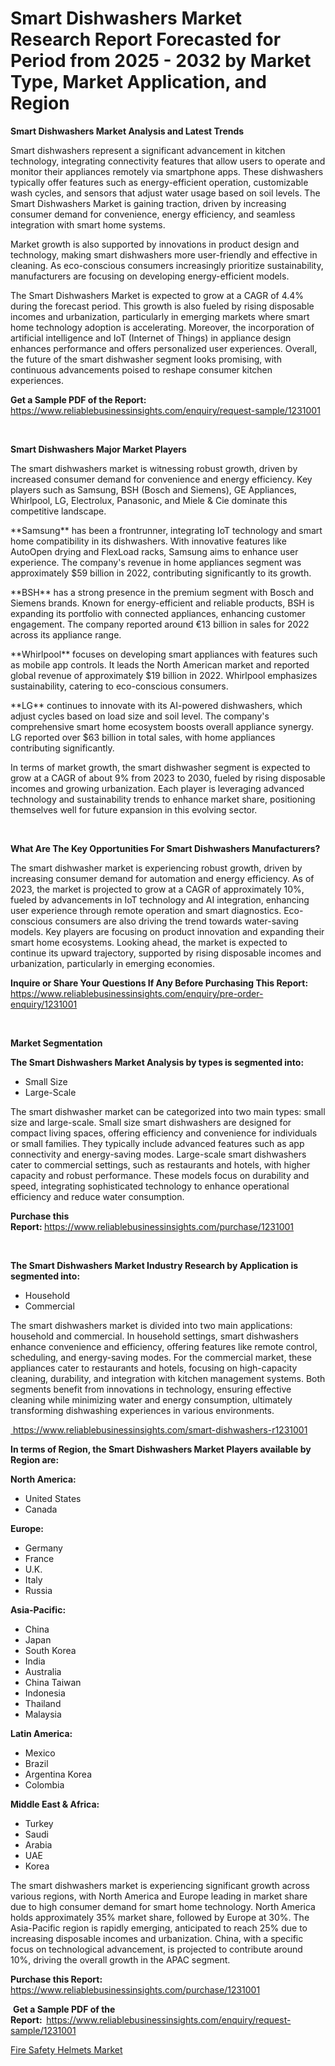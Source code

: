 <p><h1>Smart Dishwashers Market Research Report Forecasted for Period from 2025 -  2032 by Market Type, Market Application, and Region</h1></p><p><strong>Smart Dishwashers Market Analysis and Latest Trends</strong></p>
<p><p>Smart dishwashers represent a significant advancement in kitchen technology, integrating connectivity features that allow users to operate and monitor their appliances remotely via smartphone apps. These dishwashers typically offer features such as energy-efficient operation, customizable wash cycles, and sensors that adjust water usage based on soil levels. The Smart Dishwashers Market is gaining traction, driven by increasing consumer demand for convenience, energy efficiency, and seamless integration with smart home systems. </p><p>Market growth is also supported by innovations in product design and technology, making smart dishwashers more user-friendly and effective in cleaning. As eco-conscious consumers increasingly prioritize sustainability, manufacturers are focusing on developing energy-efficient models.</p><p>The Smart Dishwashers Market is expected to grow at a CAGR of 4.4% during the forecast period. This growth is also fueled by rising disposable incomes and urbanization, particularly in emerging markets where smart home technology adoption is accelerating. Moreover, the incorporation of artificial intelligence and IoT (Internet of Things) in appliance design enhances performance and offers personalized user experiences. Overall, the future of the smart dishwasher segment looks promising, with continuous advancements poised to reshape consumer kitchen experiences.</p></p>
<p><strong>Get a Sample PDF of the Report:&nbsp;</strong> <a href="https://www.reliablebusinessinsights.com/enquiry/request-sample/1231001?utm_campaign=2252&utm_medium=2&utm_source=Github&utm_content=ia&utm_term=06022025&utm_id=smart-dishwashers">https://www.reliablebusinessinsights.com/enquiry/request-sample/1231001</a></p>
<p>&nbsp;</p>
<p><strong>Smart Dishwashers Major Market Players</strong></p>
<p><p>The smart dishwashers market is witnessing robust growth, driven by increased consumer demand for convenience and energy efficiency. Key players such as Samsung, BSH (Bosch and Siemens), GE Appliances, Whirlpool, LG, Electrolux, Panasonic, and Miele & Cie dominate this competitive landscape.</p><p>**Samsung** has been a frontrunner, integrating IoT technology and smart home compatibility in its dishwashers. With innovative features like AutoOpen drying and FlexLoad racks, Samsung aims to enhance user experience. The company's revenue in home appliances segment was approximately $59 billion in 2022, contributing significantly to its growth.</p><p>**BSH** has a strong presence in the premium segment with Bosch and Siemens brands. Known for energy-efficient and reliable products, BSH is expanding its portfolio with connected appliances, enhancing customer engagement. The company reported around €13 billion in sales for 2022 across its appliance range.</p><p>**Whirlpool** focuses on developing smart appliances with features such as mobile app controls. It leads the North American market and reported global revenue of approximately $19 billion in 2022. Whirlpool emphasizes sustainability, catering to eco-conscious consumers.</p><p>**LG** continues to innovate with its AI-powered dishwashers, which adjust cycles based on load size and soil level. The company's comprehensive smart home ecosystem boosts overall appliance synergy. LG reported over $63 billion in total sales, with home appliances contributing significantly.</p><p>In terms of market growth, the smart dishwasher segment is expected to grow at a CAGR of about 9% from 2023 to 2030, fueled by rising disposable incomes and growing urbanization. Each player is leveraging advanced technology and sustainability trends to enhance market share, positioning themselves well for future expansion in this evolving sector.</p></p>
<p>&nbsp;</p>
<p><strong>What Are The Key Opportunities For Smart Dishwashers Manufacturers?</strong></p>
<p><p>The smart dishwasher market is experiencing robust growth, driven by increasing consumer demand for automation and energy efficiency. As of 2023, the market is projected to grow at a CAGR of approximately 10%, fueled by advancements in IoT technology and AI integration, enhancing user experience through remote operation and smart diagnostics. Eco-conscious consumers are also driving the trend towards water-saving models. Key players are focusing on product innovation and expanding their smart home ecosystems. Looking ahead, the market is expected to continue its upward trajectory, supported by rising disposable incomes and urbanization, particularly in emerging economies.</p></p>
<p><strong>Inquire or Share Your Questions If Any Before Purchasing This Report:</strong> <a href="https://www.reliablebusinessinsights.com/enquiry/pre-order-enquiry/1231001?utm_campaign=2252&utm_medium=2&utm_source=Github&utm_content=ia&utm_term=06022025&utm_id=smart-dishwashers">https://www.reliablebusinessinsights.com/enquiry/pre-order-enquiry/1231001</a></p>
<p>&nbsp;</p>
<p><strong>Market Segmentation</strong></p>
<p><strong>The Smart Dishwashers Market Analysis by types is segmented into:</strong></p>
<p><ul><li>Small Size</li><li>Large-Scale</li></ul></p>
<p><p>The smart dishwasher market can be categorized into two main types: small size and large-scale. Small size smart dishwashers are designed for compact living spaces, offering efficiency and convenience for individuals or small families. They typically include advanced features such as app connectivity and energy-saving modes. Large-scale smart dishwashers cater to commercial settings, such as restaurants and hotels, with higher capacity and robust performance. These models focus on durability and speed, integrating sophisticated technology to enhance operational efficiency and reduce water consumption.</p></p>
<p><strong>Purchase this Report:&nbsp;</strong><a href="https://www.reliablebusinessinsights.com/purchase/1231001?utm_campaign=2252&utm_medium=2&utm_source=Github&utm_content=ia&utm_term=06022025&utm_id=smart-dishwashers">https://www.reliablebusinessinsights.com/purchase/1231001</a></p>
<p>&nbsp;</p>
<p><strong>The Smart Dishwashers Market Industry Research by Application is segmented into:</strong></p>
<p><ul><li>Household</li><li>Commercial</li></ul></p>
<p><p>The smart dishwashers market is divided into two main applications: household and commercial. In household settings, smart dishwashers enhance convenience and efficiency, offering features like remote control, scheduling, and energy-saving modes. For the commercial market, these appliances cater to restaurants and hotels, focusing on high-capacity cleaning, durability, and integration with kitchen management systems. Both segments benefit from innovations in technology, ensuring effective cleaning while minimizing water and energy consumption, ultimately transforming dishwashing experiences in various environments.</p></p>
<p><a href="https://www.reliablebusinessinsights.com/smart-dishwashers-r1231001?utm_campaign=2252&utm_medium=2&utm_source=Github&utm_content=ia&utm_term=06022025&utm_id=smart-dishwashers">&nbsp;https://www.reliablebusinessinsights.com/smart-dishwashers-r1231001</a></p>
<p><strong>In terms of Region, the Smart Dishwashers Market Players available by Region are:</strong></p>
<p>
    <p> <strong> North America: </strong>
        <ul>
            <li>United States</li>
            <li>Canada</li>
        </ul>
        </p> 
    <p> <strong> Europe: </strong>
        <ul>
            <li>Germany</li>
            <li>France</li>
            <li>U.K.</li>
            <li>Italy</li>
            <li>Russia</li>
        </ul>
        </p> 
    <p> <strong> Asia-Pacific: </strong>
        <ul>
            <li>China</li>
            <li>Japan</li>
            <li>South Korea</li>
            <li>India</li>
            <li>Australia</li>
            <li>China Taiwan</li>
            <li>Indonesia</li>
            <li>Thailand</li>
            <li>Malaysia</li>
        </ul>
        </p> 
    <p> <strong> Latin America: </strong>
        <ul>
            <li>Mexico</li>
            <li>Brazil</li>
            <li>Argentina Korea</li>
            <li>Colombia</li>
        </ul>
        </p> 
    <p> <strong> Middle East & Africa: </strong>
        <ul>
            <li>Turkey</li>
            <li>Saudi</li>
            <li>Arabia</li>
            <li>UAE</li>
            <li>Korea</li>
        </ul>
    </p>
    </p>
<p><p>The smart dishwashers market is experiencing significant growth across various regions, with North America and Europe leading in market share due to high consumer demand for smart home technology. North America holds approximately 35% market share, followed by Europe at 30%. The Asia-Pacific region is rapidly emerging, anticipated to reach 25% due to increasing disposable incomes and urbanization. China, with a specific focus on technological advancement, is projected to contribute around 10%, driving the overall growth in the APAC segment.</p></p>
<p><strong>Purchase this Report: </strong><a href="https://www.reliablebusinessinsights.com/purchase/1231001?utm_campaign=2252&utm_medium=2&utm_source=Github&utm_content=ia&utm_term=06022025&utm_id=smart-dishwashers">https://www.reliablebusinessinsights.com/purchase/1231001</a></p>
<p>&nbsp;<strong>Get a Sample PDF of the Report:&nbsp;&nbsp;</strong><a href="https://www.reliablebusinessinsights.com/enquiry/request-sample/1231001?utm_campaign=2252&utm_medium=2&utm_source=Github&utm_content=ia&utm_term=06022025&utm_id=smart-dishwashers">https://www.reliablebusinessinsights.com/enquiry/request-sample/1231001</a></p>
<p><strong></strong></p>
<p><p><a href="https://github.com/DianaWilson796/Market-Research-Report-List-1/blob/main/fire-safety-helmets-market.md?utm_campaign=2252&utm_medium=2&utm_source=Github&utm_content=ia&utm_term=06022025&utm_id=smart-dishwashers">Fire Safety Helmets Market</a></p></p>